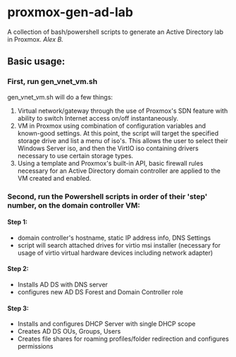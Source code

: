 # proxmox-gen-ad-lab
A collection of bash/powershell scripts to generate an Active Directory lab in Proxmox.
*Alex B.*

## Basic usage:

### First, run gen_vnet_vm.sh

gen_vnet_vm.sh will do a few things:

1. Virtual network/gateway through the use of Proxmox's SDN feature with ability to switch Internet access on/off instantaneously.
2. VM in Proxmox using combination of configuration variables and known-good settings. At this point, the script will target the specified storage drive and list a menu of iso's. This allows the user to select their Windows Server iso, and then the VirtIO iso containing drivers necessary to use certain storage types.
3. Using a template and Proxmox's built-in API, basic firewall rules necessary for an Active Directory domain controller are applied to the VM created and enabled.

### Second, run the Powershell scripts in order of their 'step' number, on the domain controller VM:

#### Step 1:
- domain controller's hostname, static IP address info, DNS Settings
- script will search attached drives for virtio msi installer (necessary for usage of virtio virtual hardware devices including network adapter)

#### Step 2:
- Installs AD DS with DNS server
- configures new AD DS Forest and Domain Controller role

#### Step 3:
- Installs and configures DHCP Server with single DHCP scope
- Creates AD DS OUs, Groups, Users
- Creates file shares for roaming profiles/folder redirection and configures permissions
